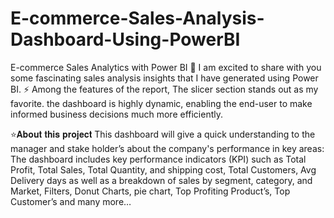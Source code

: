 # E-commerce-Sales-Analysis-Dashboard-Using-PowerBI
E-commerce Sales Analytics with Power BI 🚀  I am excited to share with you some fascinating sales analysis insights that I have generated using Power BI. ⚡ Among the features of the report, The slicer section stands out as my favorite. the dashboard is highly dynamic, enabling the end-user to make informed business decisions much more efficiently.

⭐𝐀𝐛𝐨𝐮𝐭 𝐭𝐡𝐢𝐬 𝐩𝐫𝐨𝐣𝐞𝐜𝐭 
This dashboard will give a quick understanding to the manager and stake holder’s about the company's performance in key areas:
The dashboard includes key performance indicators (KPI) such as Total Profit, Total Sales, Total Quantity, and shipping cost, Total Customers, Avg Delivery days as well as a breakdown of sales by segment, category, and Market, Filters, Donut Charts, pie chart, Top Profiting Product’s, Top Customer’s and many more…


